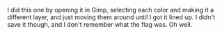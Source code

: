 I did this one by opening it in Gimp, selecting each color and making it a different layer, and just moving them around until I got it lined up. I didn't save it though, and I don't remember what the flag was. Oh well.